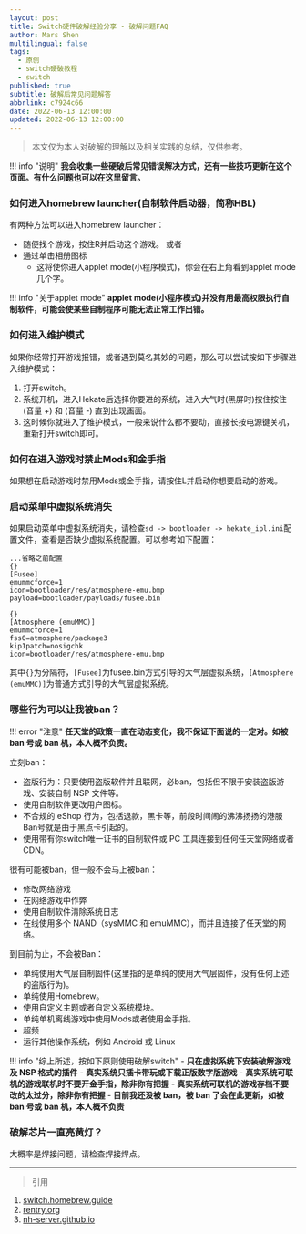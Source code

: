 ```yaml
---
layout: post
title: Switch硬件破解经验分享 - 破解问题FAQ
author: Mars Shen
multilingual: false
tags:
  - 原创
  - switch硬破教程
  - switch
published: true
subtitle: 破解后常见问题解答
abbrlink: c7924c66
date: 2022-06-13 12:00:00
updated: 2022-06-13 12:00:00
---
```

> 本文仅为本人对破解的理解以及相关实践的总结，仅供参考。

!!! info "说明"
    **我会收集一些硬破后常见错误解决方式，还有一些技巧更新在这个页面。有什么问题也可以在这里留言。**

### 如何进入homebrew launcher(自制软件启动器，简称HBL)
有两种方法可以进入homebrew launcher：
- 随便找个游戏，按住R并启动这个游戏。
或者
- 通过单击相册图标
  - 这将使你进入applet mode(小程序模式)，你会在右上角看到applet mode几个字。

!!! info "关于applet mode"
    **applet mode(小程序模式)并没有用最高权限执行自制软件，可能会使某些自制程序可能无法正常工作出错。**
<!--more -->
### 如何进入维护模式
如果你经常打开游戏报错，或者遇到莫名其妙的问题，那么可以尝试按如下步骤进入维护模式：

1. 打开switch。
2. 系统开机，进入Hekate后选择你要进的系统，进入大气时(黑屏时)按住按住(音量 +) 和 (音量 -) 直到出现画面。
3. 这时候你就进入了维护模式，一般来说什么都不要动，直接长按电源键关机，重新打开switch即可。

### 如何在进入游戏时禁止Mods和金手指
如果想在启动游戏时禁用Mods或金手指，请按住L并启动你想要启动的游戏。

### 启动菜单中虚拟系统消失
如果启动菜单中虚拟系统消失，请检查```sd -> bootloader -> hekate_ipl.ini```配置文件，查看是否缺少虚拟系统配置。可以参考如下配置：

```
...省略之前配置
{}
[Fusee]
emummcforce=1
icon=bootloader/res/atmosphere-emu.bmp
payload=bootloader/payloads/fusee.bin

{}
[Atmosphere (emuMMC)]
emummcforce=1
fss0=atmosphere/package3
kip1patch=nosigchk
icon=bootloader/res/atmosphere-emu.bmp
```
其中```{}```为分隔符，```[Fusee]```为fusee.bin方式引导的大气层虚拟系统，```[Atmosphere (emuMMC)]```为普通方式引导的大气层虚拟系统。

### 哪些行为可以让我被ban？

!!! error "注意"
    **任天堂的政策一直在动态变化，我不保证下面说的一定对。如被 ban 号或 ban 机，本人概不负责。**

立刻ban：
- 盗版行为：只要使用盗版软件并且联网，必ban，包括但不限于安装盗版游戏、安装自制 NSP 文件等。
- 使用自制软件更改用户图标。
- 不合规的 eShop 行为，包括退款，黑卡等，前段时间闹的沸沸扬扬的港服Ban号就是由于黑点卡引起的。
- 使用带有你switch唯一证书的自制软件或 PC 工具连接到任何任天堂网络或者CDN。

很有可能被ban，但一般不会马上被ban：
- 修改网络游戏
- 在网络游戏中作弊
- 使用自制软件清除系统日志
- 在线使用多个 NAND（sysMMC 和 emuMMC），而并且连接了任天堂的网络。

到目前为止，不会被Ban：

- 单纯使用大气层自制固件(这里指的是单纯的使用大气层固件，没有任何上述的盗版行为)。
- 单纯使用Homebrew。
- 使用自定义主题或者自定义系统模块。
- 单纯单机离线游戏中使用Mods或者使用金手指。
- 超频
- 运行其他操作系统，例如 Android 或 Linux

!!! info "综上所述，按如下原则使用破解switch"
    - **只在虚拟系统下安装破解游戏及 NSP 格式的插件**
    - **真实系统只插卡带玩或下载正版数字版游戏**
    - **真实系统可联机的游戏联机时不要开金手指，除非你有把握**
    - **真实系统可联机的游戏存档不要改的太过分，除非你有把握**
    - **目前我还没被 ban，被 ban 了会在此更新，如被 ban 号或 ban 机，本人概不负责**

### 破解芯片一直亮黄灯？

大概率是焊接问题，请检查焊接焊点。
	
---

> 引用

1. [switch.homebrew.guide](https://switch.homebrew.guide/faq.html)
2. [rentry.org](https://rentry.org/SwitchFAQ)
3. [nh-server.github.io](https://nh-server.github.io/switch-guide/faq/)
